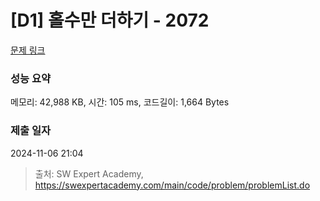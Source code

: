 # [D1] 홀수만 더하기 - 2072 

[문제 링크](https://swexpertacademy.com/main/code/problem/problemDetail.do?contestProbId=AV5QSEhaA5sDFAUq) 

### 성능 요약

메모리: 42,988 KB, 시간: 105 ms, 코드길이: 1,664 Bytes

### 제출 일자

2024-11-06 21:04



> 출처: SW Expert Academy, https://swexpertacademy.com/main/code/problem/problemList.do